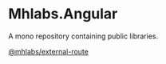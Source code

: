 # Mhlabs.Angular

A mono repository containing public libraries.

[@mhlabs/external-route](https://github.com/mhlabs/mhlabs.angular/tree/master/libs/external-route)

